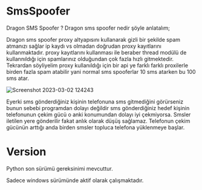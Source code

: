 # SmsSpoofer

Dragon SMS Spoofer ?
Dragon sms spoofer nedir şöyle anlatalım;

Dragon sms spoofer proxy altyapısını kullanarak gizli bir şekilde spam atmanızı sağlar ip kaydı vs olmadan doğrudan proxy kayıtlarını kullanmaktadır. proxy kayıtlarını kullanması ile beraber thread modülü de kullannıldığı için spamlarınız olduğundan çok fazla hızlı gitmektedir. Tekrardan söyliyelim proxy kullanıldığı için bir api ye farklı farklı proxilerle birden fazla spam atabilir yani normal sms spooferlar 10 sms atarken bu 100 sms atar.

![Screenshot 2023-03-02 124243](https://user-images.githubusercontent.com/78283095/222394663-e3854856-ac54-471d-8dd8-c117f36c8674.png)

Eyerki sms gönderdiğiniz kişinin telefonuna sms gitmediğini görürseniz bunun sebebi programdan dolayı değildir sms gönderdiğiniz hedef kişinin telefonunun çekim gücü o anki konumundan dolayı iyi çekmiyorsa. Smsler iletilen yere gönderilir fakat anlık olarak düşüş sağlamaz. Telefonun çekim gücünün arttığı anda birden smsler topluca telefona yüklenmeye başlar.

# Version

Python son sürümü gereksinimi mevcuttur.

Sadece windows sürümünde aktif olarak çalışmaktadır.
